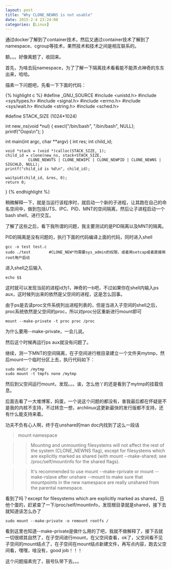 ```yaml
---
layout: post
title: "Why CLONE_NEWNS is not usable"
date: 2015-2-4 23:24:00
categories: [Linux]
---
```


通过docker了解到了container技术，然后又通过container技术了解到了namespace、cgroup等技术，果然技术和技术之间是相互联系的。

额。。。好像离题了，收回来。

首先，为啥去玩namespace，为了了解一下隔离技术看看能不能弄点神奇的东东出来，哈哈。

描素一下问题吧，先看一下下面的代码：

{% highlight c %}
#define _GNU_SOURCE
#include <unistd.h>
#include <sys/types.h>
#include <signal.h>
#include <errno.h>
#include <sys/wait.h>
#include <string.h>
#include <sched.h>

#define STACK_SIZE (1024*1024)

int new_ns(void *nul)
{
    execl("/bin/bash", "/bin/bash", NULL);
    printf("Oops\n");
}

int main(int argc, char **argv)
{
    int res;
    int child_id;

    void *stack = (void *)calloc(STACK_SIZE, 1);
    child_id = clone(new_ns, stack+STACK_SIZE,
              CLONE_NEWUTS | CLONE_NEWIPC | CLONE_NEWPID | CLONE_NEWNS | SIGCHLD, NULL);
    printf("child_id is %d\n", child_id);

    waitpid(child_id, &res, 0);
    return 0;
}
{% endhighlight %}

稍微解释一下，就是当运行该程序时，就启动一个新的子进程，让其跑在自己的命名空间中，做到包括UTS、IPC、PID、MNT的空间隔离，然后让子进程启动一个bash shell，进行交互。

了解了这些之后，看下我所谓的问题，我主要测试的是PID隔离以及MNT的隔离。

PID的隔离是没有问题的，执行下面的代码编译上面的代码，同时进入shell

    gcc -o test test.c
    sudo ./test        #CLONE_NEW*均需要sys_admin的权限，或者用setcap或者直接用root用户启动
    
进入shell之后输入

    echo $$
    
这时就可以发现当前的进程id为1，神奇的一b吧，不过如果你在shell内输入ps aux，这时候列出来的依然是父空间的进程，这是怎么回事。

由于ps是去读proc文件系统列出进程列表的，但是当进入子空间的shell之后，proc系统依然是父空间的proc，所以对proc分区重新进行mount即可

    mount --make-private -t proc proc /proc
    
为什么要用--make-private，一会儿说。

然后这个时候再运行ps aux就没有问题了。

继续，测一下MNT的空间隔离，在子空间进行根目录建立一个文件夹mytmp，然后mount一个临时分区上去，执行代码如下：

    sudo mkdir /mytmp
    sudo mount -t tmpfs none /mytmp
    
然后到父空间运行mount，发现。。。诶，怎么他丫的还是看到了mytmp的挂载信息。

后面去看了一大堆博客，妈蛋，一个说这个问题的都没有，害我最后都在怀疑是不是我的内核不支持，不过转念一想，archlinux这更新最快的发行版都不支持，还有什么能支持来着。

功夫不负有心人啊，终于在unshare的man doc内找到了这么一段话

> mount namespace

>> Mounting  and  unmounting  filesystems  will  not  affect  the  rest  of  the  system  (CLONE_NEWNS  flag),  except  for filesystems which are explicitly marked as shared (with mount --make-shared; see /proc/self/mountinfo for the shared flags).
        
>> It's recommended to use mount --make-rprivate or mount --make-rslave after unshare --mount to make sure that mountpoints in the new namespace are really unshared from the parental namespace.
        
看到了吗？except  for filesystems which are explicitly marked as shared，日他个蛋的，赶紧查了一下/proc/self/mountinfo，发现根目录就是shared，接下去就知道该怎么办了

    sudo mount --make-private -o remount rootfs /
    
看到这里也知道--make-private是做什么用的了吧，我就不做解释了，接下去就一切很顺其自然了，在子空间进行mount，在父空间查看，ok了，父空间看不见子空间的mount结点了，在子空间在mount结点新建文件，再写点内容，跑去父空间看，嘿嘿，啥没有，good job！！！

这个问题描素完了，鼓号队带下去。。。
